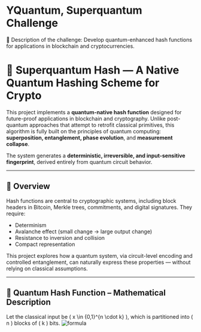 # YQuantum, Superquantum Challenge
📝 Description of the challenge: Develop quantum-enhanced hash functions for applications in blockchain and cryptocurrencies.

# 🔐 Superquantum Hash — A Native Quantum Hashing Scheme for Crypto

This project implements a **quantum-native hash function** designed for future-proof applications in blockchain and cryptography. Unlike post-quantum approaches that attempt to retrofit classical primitives, this algorithm is fully built on the principles of quantum computing: **superposition, entanglement, phase evolution**, and **measurement collapse**.

The system generates a **deterministic, irreversible, and input-sensitive fingerprint**, derived entirely from quantum circuit behavior.

---
## 🧠 Overview

Hash functions are central to cryptographic systems, including block headers in Bitcoin, Merkle trees, commitments, and digital signatures. They require:

- Determinism
- Avalanche effect (small change → large output change)
- Resistance to inversion and collision
- Compact representation

This project explores how a quantum system, via circuit-level encoding and controlled entanglement, can naturally express these properties — without relying on classical assumptions.

---
## 📐 Quantum Hash Function – Mathematical Description

Let the classical input be \( x \in \{0,1\}^{n \cdot k} \), which is partitioned into \( n \) blocks of \( k \) bits.
![formula](./imgs/theta_formula.png)
